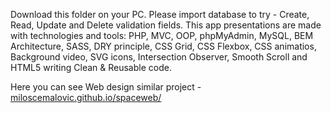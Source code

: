 Download this folder on your PC. 
Please import database to try - Create, Read, Update and Delete validation fields. 
This app presentations are made with technologies and tools: PHP, MVC, OOP, phpMyAdmin, MySQL, BEM Architecture, SASS, DRY principle, CSS Grid, CSS Flexbox, CSS animatios, Background video, SVG icons, Intersection Observer, Smooth Scroll and HTML5 writing Clean & Reusable code.

Here you can see Web design similar project - [miloscemalovic.github.io/spaceweb/](https://miloscemalovic.github.io/spaceweb/)
